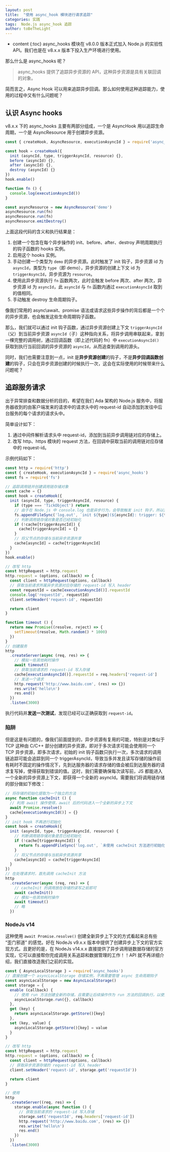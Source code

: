 ```yaml
---
layout: post
title:  "使用 async_hook 模块进行请求追踪"
categories: 实践
tags:  Node.js async_hook 追踪
author: toBeTheLight
---
```


* content
{:toc}
async_hooks 模块在 v8.0.0 版本正式加入 Node.js 的实验性 API。我们也是在 v8.x.x 版本下投入生产环境进行使用。

那么什么是 async_hooks 呢？

> async_hooks 提供了追踪异步资源的 API，这种异步资源是具有关联回调的对象。

简而言之，Async Hook 可以用来追踪异步回调。那么如何使用这种追踪能力，使用的过程中又有什么问题呢？




## 认识 Async hooks

v8.x.x 下的 async_hooks 主要有两部分组成，一个是 AsyncHook 用以追踪生命周期，一个是 AsyncResource 用于创建异步资源。

```js
const { createHook, AsyncResource, executionAsyncId } = require('async_hooks')

const hook = createHook({
  init (asyncId, type, triggerAsyncId, resource) {},
  before (asyncId) {},
  after (asyncId) {},
  destroy (asyncId) {}
})
hook.enable()

function fn () {
  console.log(executionAsyncId())
}

const asyncResource = new AsyncResource('demo')
asyncResource.run(fn)
asyncResource.run(fn)
asyncResource.emitDestroy()
```
上面这段代码的含义和执行结果是：
  1. 创建一个包含在每个异步操作的 init、before、after、destroy 声明周期执行的钩子函数的 hooks 实例。
  2. 启用这个 hooks 实例。
  3. 手动创建一个类型为 `demo` 的异步资源。此时触发了 init 钩子，异步资源 id 为 `asyncId`，类型为 `type`（即 demo），异步资源的创建上下文 id 为 `triggerAsyncId`，异步资源为 `resource`。
  4. 使用此异步资源执行 `fn` 函数两次，此时会触发 before 两次、after 两次，异步资源 id 为 `asyncId`，此 `asyncId` 与 `fn` 函数内通过 `executionAsyncId` 取到的值相同。
  5. 手动触发 destroy 生命周期钩子。

像我们常用的 async\await、promise 语法或请求这些异步操作的背后都是一个个的异步资源，也会触发这些生命周期钩子函数。

那么，我们就可以通过 init 钩子函数，通过异步资源创建上下文 `triggerAsyncId`（父）到当前异步资源 `asyncId`（子）这种指向关系，将异步调用串联起来，拿到一棵完整的调用树，通过回调函数（即上述代码的 fn）中 `executionAsyncId()` 获取到执行当前回调的异步资源的 `asyncId`，从而追查到调用的源头。

同时，我们也需要注意到一点，init 是**异步资源创建**的钩子，不是**异步回调函数创建**的钩子，只会在异步资源创建的时候执行一次，这会在实际使用的时候带来什么问题呢？

## 追踪服务请求

出于异常排查和数据分析的目的，希望在我们 Ada 架构的 Node.js 服务中，将服务器收到的由客户端发来的请求中的请求头中的 request-id 自动添加到发往中后台服务的每个请求的请求头中。

简单设计如下：
1. 通过中间件解析请求头中 request-id，添加到当前异步调用链对应的存储上。
2. 改写 http、https 模块的 request 方法，在回调中获取当前的调用链对应存储中的 request-id。

示例代码如下：
```js
const http = require('http')
const { createHook, executionAsyncId } = require('async_hooks')
const fs = require('fs')

// 追踪调用链并创建调用链存储对象
const cache = {}
const hook = createHook({
  init (asyncId, type, triggerAsyncId, resource) {
    if (type === 'TickObject') return
    // 由于在 Node.js 中 console.log 也是异步行为，会导致触发 init 钩子，所以我们只能通过同步方法记录日志
    fs.appendFileSync('log.out', `init ${type}(${asyncId}: trigger: ${triggerAsyncId})\n`);
    // 判断调用链存储对象是否已经初始化
    if (!cache[triggerAsyncId]) {
      cache[triggerAsyncId] = {}
    }
    // 将父节点的存储与当前异步资源共享 
    cache[asyncId] = cache[triggerAsyncId]
  }
})
hook.enable()

// 改写 http
const httpRequest = http.request
http.request = (options, callback) => {
  const client = httpRequest(options, callback)
  // 获取当前请求所属异步资源对应存储的 request-id 写入 header
  const requestId = cache[executionAsyncId()].requestId
  console.log('requestId', requestId)
  client.setHeader('request-id', requestId)

  return client
}

function timeout () {
  return new Promise((resolve, reject) => {
    setTimeout(resolve, Math.random() * 1000)
  })
}
// 创建服务
http
  .createServer(async (req, res) => {
    // 模拟一些其他耗时操作
    await timeout()
    // 获取当前请求的 request-id 写入存储
    cache[executionAsyncId()].requestId = req.headers['request-id']
    // 发送一个请求
    http.request('http://www.baidu.com', (res) => {})
    res.write('hello\n')
    res.end()
  })
  .listen(3000)
```

执行代码并**发送一次测试**，发现已经可以正确获取到 `request-id`。

### 陷阱

但是这是有问题的，像我们前面提到的，异步资源有复用的可能，特别是对类似于 TCP 这种由 C/C++ 部分创建的异步资源，即对于多次请求可能会使用同一个 TCP 异步资源，即多次请求，初始的 init 钩子函数只执行一次，多次请求的调用链追踪可能会追踪到同一个 triggerAsyncId，导致当多并发且读写存储的操作前有耗时不固定的操作情况下，先到达服务器的请求存储的值会被后到达服务器的请求复写掉，使得获取到错误的值。这时，我们需要确保每次读写前，JS 都能进入一个全新的异步资源上下文，即获得一个全新的 asyncId。需要我们将调用链存储的部分做如下修改：

```js
// 将存储的初始化提取为一个独立的方法
async function cacheInit () {
  // 利用 await 操作使得，await 后的代码进入一个全新的异步上下文
  await Promise.resolve()
  cache[executionAsyncId()] = {}
}
// init hook 不再进行初始化
const hook = createHook({
  init (asyncId, type, triggerAsyncId, resource) {
    // 判断调用链存储对象是否已经初始化
    if (!cache[triggerAsyncId]) {
      return fs.appendFileSync('log.out', `未使用 cacheInit 方法进行初始化`)
    }
    // 将父节点的存储与当前异步资源共享 
    cache[asyncId] = cache[triggerAsyncId]
  }
})
// 在处理请求时，首先调用 cacheInit 方法
http
  .createServer(async (req, res) => {
    // cacheInit 的调用放在存储的读写之前即可
    await cacheInit()
    // 模拟一些其他耗时操作
    await timeout()
    // 略
  })
```

### NodeJs v14

这种使用 `await Promise.resolve()` 创建全新异步上下文的方式看起来总有些 “歪门邪道” 的感觉。好在 NodeJs v9.x.x 版本中提供了创建异步上下文的官方实现方式。且更好的是，在 NodeJs v14.x.x 直接提供了异步调用链数据存储的官方实现，它可以直接帮你完成调用关系追踪和数据管理的工作！！API 就不再详细介绍，我们直接改造我们之前的实现。

```js
const { AsyncLocalStorage } = require('async_hooks')
// 直接创建一个 asyncLocalStorage 存储实例，不再需要管理 async 生命周期钩子
const asyncLocalStorage = new AsyncLocalStorage()
const storage = {
  enable (callback) {
    // 使用 run 方法创建全新的存储，且需要让后续操作作为 run 方法的回调执行，以使用全新的异步资源上下文
    asyncLocalStorage.run({}, callback)
  },
  get (key) {
    return asyncLocalStorage.getStore()[key]
  },
  set (key, value) {
    asyncLocalStorage.getStore()[key] = value
  }
}

// 改写 http
const httpRequest = http.request
http.request = (options, callback) => {
  const client = httpRequest(options, callback)
  // 获取异步资源存储的 request-id 写入 header
  client.setHeader('request-id', storage.get('requestId'))

  return client
}

// 使用
http
  .createServer((req, res) => {
    storage.enable(async function () {
      // 获取当前请求的 request-id 写入存储
      storage.set('requestId', req.headers['request-id'])
      http.request('http://www.baidu.com', (res) => {})
      res.write('hello\n')
      res.end()
    })
  })
  .listen(3000)
```


